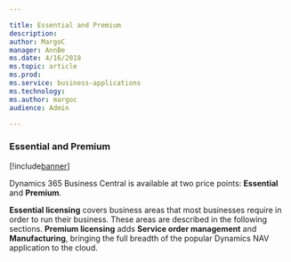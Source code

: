 ```yaml
---

title: Essential and Premium
description: 
author: MargoC
manager: AnnBe
ms.date: 4/16/2018
ms.topic: article
ms.prod: 
ms.service: business-applications
ms.technology: 
ms.author: margoc
audience: Admin

---
```

### Essential and Premium

[!include[banner](../includes/banner.md)]




Dynamics 365 Business Central is available at two price points: **Essential**
and **Premium**.

**Essential licensing** covers business areas that most businesses require in
order to run their business. These areas are described in the following
sections. **Premium licensing** adds **Service order management** and
**Manufacturing**, bringing the full breadth of the popular Dynamics NAV
application to the cloud.
